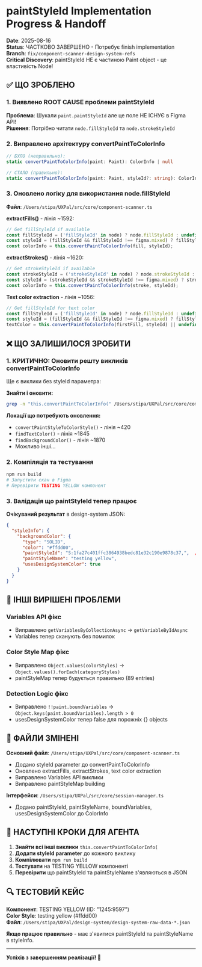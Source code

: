 # paintStyleId Implementation Progress & Handoff

**Date**: 2025-08-16  
**Status**: ЧАСТКОВО ЗАВЕРШЕНО - Потребує finish implementation  
**Branch**: `fix/component-scanner-design-system-refs`  
**Critical Discovery**: paintStyleId НЕ є частиною Paint object - це властивість Node!

## ✅ ЩО ЗРОБЛЕНО

### 1. Виявлено ROOT CAUSE проблеми paintStyleId
**Проблема**: Шукали `paint.paintStyleId` але це поле НЕ ІСНУЄ в Figma API!  
**Рішення**: Потрібно читати `node.fillStyleId` та `node.strokeStyleId`

### 2. Виправлено архітектуру convertPaintToColorInfo
```typescript
// БУЛО (неправильно):
static convertPaintToColorInfo(paint: Paint): ColorInfo | null

// СТАЛО (правильно):  
static convertPaintToColorInfo(paint: Paint, styleId?: string): ColorInfo | null
```

### 3. Оновлено логіку для використання node.fillStyleId
**Файл**: `/Users/stipa/UXPal/src/core/component-scanner.ts`

**extractFills()** - лінія ~1592:
```typescript
// Get fillStyleId if available
const fillStyleId = ('fillStyleId' in node) ? node.fillStyleId : undefined;
const styleId = (fillStyleId && fillStyleId !== figma.mixed) ? fillStyleId : undefined;
const colorInfo = this.convertPaintToColorInfo(fill, styleId);
```

**extractStrokes()** - лінія ~1620:
```typescript  
// Get strokeStyleId if available
const strokeStyleId = ('strokeStyleId' in node) ? node.strokeStyleId : undefined;
const styleId = (strokeStyleId && strokeStyleId !== figma.mixed) ? strokeStyleId : undefined;
const colorInfo = this.convertPaintToColorInfo(stroke, styleId);
```

**Text color extraction** - лінія ~1056:
```typescript
// Get fillStyleId for text color
const fillStyleId = ('fillStyleId' in node) ? node.fillStyleId : undefined;
const styleId = (fillStyleId && fillStyleId !== figma.mixed) ? fillStyleId : undefined;
textColor = this.convertPaintToColorInfo(firstFill, styleId) || undefined;
```

## ❌ ЩО ЗАЛИШИЛОСЯ ЗРОБИТИ

### 1. **КРИТИЧНО**: Оновити решту викликів convertPaintToColorInfo
Ще є виклики без styleId параметра:

**Знайти і оновити:**
```bash
grep -n "this.convertPaintToColorInfo(" /Users/stipa/UXPal/src/core/component-scanner.ts
```

**Локації що потребують оновлення:**
- `convertPaintStyleToColorStyle()` - лінія ~420
- `findTextColor()` - лінія ~1845  
- `findBackgroundColor()` - лінія ~1870
- Можливо інші...

### 2. Компіляція та тестування
```bash
npm run build
# Запустити скан в Figma
# Перевірити TESTING YELLOW компонент
```

### 3. Валідація що paintStyleId тепер працює
**Очікуваний результат** в design-system JSON:
```json
{
  "styleInfo": {
    "backgroundColor": {
      "type": "SOLID",
      "color": "#ffdd00",
      "paintStyleId": "S:1fa27c401ffc3864938bedc81e32c190e9878c37,",  // ← МАЄ З'ЯВИТИСЯ!
      "paintStyleName": "testing yellow",                               // ← МАЄ З'ЯВИТИСЯ!
      "usesDesignSystemColor": true                                     // ← МАЄ БУТИ TRUE!
    }
  }
}
```

## 🔧 ІНШІ ВИРІШЕНІ ПРОБЛЕМИ

### Variables API фікс
- Виправлено `getVariablesByCollectionAsync` → `getVariableByIdAsync`
- Variables тепер сканують без помилок

### Color Style Map фікс  
- Виправлено `Object.values(colorStyles)` → `Object.values().forEach(categoryStyles)`
- paintStyleMap тепер будується правильно (89 entries)

### Detection Logic фікс
- Виправлено `!!paint.boundVariables` → `Object.keys(paint.boundVariables).length > 0`
- usesDesignSystemColor тепер false для порожніх {} objects

## 📁 ФАЙЛИ ЗМІНЕНІ

**Основний файл**: `/Users/stipa/UXPal/src/core/component-scanner.ts`
- Додано styleId parameter до convertPaintToColorInfo
- Оновлено extractFills, extractStrokes, text color extraction
- Виправлено Variables API виклики
- Виправлено paintStyleMap building

**Інтерфейси**: `/Users/stipa/UXPal/src/core/session-manager.ts`
- Додано paintStyleId, paintStyleName, boundVariables, usesDesignSystemColor до ColorInfo

## 🎯 НАСТУПНІ КРОКИ ДЛЯ АГЕНТА

1. **Знайти всі інші виклики** `this.convertPaintToColorInfo(`
2. **Додати styleId parameter** до кожного виклику
3. **Компілювати** `npm run build`  
4. **Тестувати** на TESTING YELLOW компоненті
5. **Перевірити** що paintStyleId та paintStyleName з'являються в JSON

## 🔍 ТЕСТОВИЙ КЕЙС

**Компонент**: TESTING YELLOW (ID: "1245:9597")  
**Color Style**: testing yellow (#ffdd00)  
**Файл**: `/Users/stipa/UXPal/design-system/design-system-raw-data-*.json`

**Якщо працює правильно** - має з'явитися paintStyleId та paintStyleName в styleInfo.

---

**Успіхів з завершенням реалізації! 🚀**